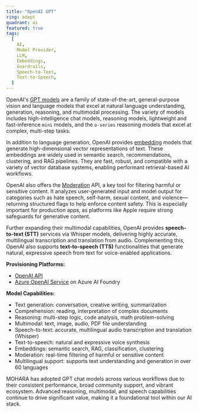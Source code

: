 ```yaml
---
title: "OpenAI GPT"
ring: adopt
quadrant: ai
featured: true
tags:
  [
    AI,
    Model Provider,
    LLM,
    Embeddings,
    Guardrails,
    Speech-to-Text,
    Text-to-Speech,
  ]
---
```


OpenAI's [GPT models](https://platform.openai.com/docs/overview) are a family of state-of-the-art, general-purpose vision and language models that excel at natural language understanding, generation, reasoning, and multimodal processing. The variety of models includes high-intelligence chat models, reasoning models, lightweight and fast-inference `mini` models, and the `o-series` reasoning models that excel at complex, multi-step tasks.

In addition to language generation, OpenAI provides [embedding](https://platform.openai.com/docs/guides/embeddings) models that generate high-dimensional vector representations of text. These embeddings are widely used in semantic search, recommendations, clustering, and RAG pipelines. They are fast, robust, and compatible with a variety of vector database systems, enabling performant retrieval-based AI workflows.

OpenAI also offers the [Moderation](https://platform.openai.com/docs/guides/moderation/quickstart) API, a key tool for filtering harmful or sensitive content. It analyzes user-generated input and model output for categories such as hate speech, self-harm, sexual content, and violence—returning structured flags to help enforce content safety. This is especially important for production apps, as platforms like Apple require strong safeguards for generative content.

Further expanding their multimodal capabilities, OpenAI provides **speech-to-text (STT)** services via Whisper models, delivering highly accurate, multilingual transcription and translation from audio. Complementing this, OpenAI also supports **text-to-speech (TTS)** functionalities that generate natural, expressive speech from text for voice-enabled applications.

**Provisioning Platforms:**

- [OpenAI API](https://platform.openai.com/)
- [Azure OpenAI Service](https://azure.microsoft.com/en-us/products/ai-services/openai-service) on Azure AI Foundry

**Model Capabilities:**

- Text generation: conversation, creative writing, summarization
- Comprehension: reading, interpretation of complex documents
- Reasoning: multi-step logic, code analysis, math problem-solving
- Multimodal: text, image, audio, PDF file understanding
- Speech-to-text: accurate, multilingual audio transcription and translation (Whisper)
- Text-to-speech: natural and expressive voice synthesis
- Embeddings: semantic search, RAG, classification, clustering
- Moderation: real-time filtering of harmful or sensitive content
- Multilingual support: supports text understanding and generation in over 60 languages

MOHARA has adopted GPT chat models across various workflows due to their consistent performance, broad community support, and vibrant ecosystem. Advanced reasoning, multimodal, and speech capabilities continue to drive significant value, making it a foundational tool within our AI stack.
